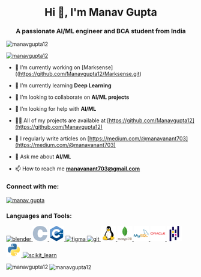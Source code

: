 <h1 align="center">Hi 👋, I'm Manav Gupta</h1>
<h3 align="center">A passionate AI/ML engineer and BCA student from India</h3>

<p align="left"> <img src="https://komarev.com/ghpvc/?username=manavgupta12&label=Profile%20views&color=0e75b6&style=flat" alt="manavgupta12" /> </p>

<p align="left"> <a href="https://github.com/ryo-ma/github-profile-trophy"><img src="https://github-profile-trophy.vercel.app/?username=manavgupta12" alt="manavgupta12" /></a> </p>

- 🔭 I’m currently working on [Marksense]((https://github.com/Manavgupta12/Marksense.git)

- 🌱 I’m currently learning **Deep Learning**

- 👯 I’m looking to collaborate on **AI/ML projects**

- 🤝 I’m looking for help with **AI/ML**

- 👨‍💻 All of my projects are available at [https://github.com/Manavgupta12](https://github.com/Manavgupta12)

- 📝 I regularly write articles on [https://medium.com/@manavanant703](https://medium.com/@manavanant703)

- 💬 Ask me about **AI/ML**

- 📫 How to reach me **manavanant703@gmail.com**

<h3 align="left">Connect with me:</h3>
<p align="left">
<a href="https://linkedin.com/in/manav gupta" target="blank"><img align="center" src="https://raw.githubusercontent.com/rahuldkjain/github-profile-readme-generator/master/src/images/icons/Social/linked-in-alt.svg" alt="manav gupta" height="30" width="40" /></a>
</p>

<h3 align="left">Languages and Tools:</h3>
<p align="left"> <a href="https://www.blender.org/" target="_blank" rel="noreferrer"> <img src="https://download.blender.org/branding/community/blender_community_badge_white.svg" alt="blender" width="40" height="40"/> </a> <a href="https://www.cprogramming.com/" target="_blank" rel="noreferrer"> <img src="https://raw.githubusercontent.com/devicons/devicon/master/icons/c/c-original.svg" alt="c" width="40" height="40"/> </a> <a href="https://www.w3schools.com/cpp/" target="_blank" rel="noreferrer"> <img src="https://raw.githubusercontent.com/devicons/devicon/master/icons/cplusplus/cplusplus-original.svg" alt="cplusplus" width="40" height="40"/> </a> <a href="https://www.figma.com/" target="_blank" rel="noreferrer"> <img src="https://www.vectorlogo.zone/logos/figma/figma-icon.svg" alt="figma" width="40" height="40"/> </a> <a href="https://git-scm.com/" target="_blank" rel="noreferrer"> <img src="https://www.vectorlogo.zone/logos/git-scm/git-scm-icon.svg" alt="git" width="40" height="40"/> </a> <a href="https://www.linux.org/" target="_blank" rel="noreferrer"> <img src="https://raw.githubusercontent.com/devicons/devicon/master/icons/linux/linux-original.svg" alt="linux" width="40" height="40"/> </a> <a href="https://www.mongodb.com/" target="_blank" rel="noreferrer"> <img src="https://raw.githubusercontent.com/devicons/devicon/master/icons/mongodb/mongodb-original-wordmark.svg" alt="mongodb" width="40" height="40"/> </a> <a href="https://www.mysql.com/" target="_blank" rel="noreferrer"> <img src="https://raw.githubusercontent.com/devicons/devicon/master/icons/mysql/mysql-original-wordmark.svg" alt="mysql" width="40" height="40"/> </a> <a href="https://www.oracle.com/" target="_blank" rel="noreferrer"> <img src="https://raw.githubusercontent.com/devicons/devicon/master/icons/oracle/oracle-original.svg" alt="oracle" width="40" height="40"/> </a> <a href="https://pandas.pydata.org/" target="_blank" rel="noreferrer"> <img src="https://raw.githubusercontent.com/devicons/devicon/2ae2a900d2f041da66e950e4d48052658d850630/icons/pandas/pandas-original.svg" alt="pandas" width="40" height="40"/> </a> <a href="https://www.python.org" target="_blank" rel="noreferrer"> <img src="https://raw.githubusercontent.com/devicons/devicon/master/icons/python/python-original.svg" alt="python" width="40" height="40"/> </a> <a href="https://scikit-learn.org/" target="_blank" rel="noreferrer"> <img src="https://upload.wikimedia.org/wikipedia/commons/0/05/Scikit_learn_logo_small.svg" alt="scikit_learn" width="40" height="40"/> </a> </p>

<p><img align="left" src="https://github-readme-stats.vercel.app/api/top-langs?username=manavgupta12&show_icons=true&locale=en&layout=compact" alt="manavgupta12" /></p>

<p>&nbsp;<img align="center" src="https://github-readme-stats.vercel.app/api?username=manavgupta12&show_icons=true&locale=en" alt="manavgupta12" /></p>
